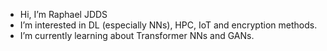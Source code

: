 - Hi, I’m Raphael JDDS
- I’m interested in DL (especially NNs), HPC, IoT and encryption methods.
- I’m currently learning about Transformer NNs and GANs.

<!---
RaphaelJDDS/RaphaelJDDS is a ✨ special ✨ repository because its `README.md` (this file) appears on your GitHub profile.
You can click the Preview link to take a look at your changes.
--->
